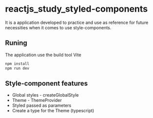 # reactjs_study_styled-components

It is a application developed to practice and use as reference for future necessities when it comes to use style-components.

## Runing

The application use the build tool Vite

```bash
npm install
npm run dev
```

## Style-component features
 - Global styles - createGlobalStyle
 - Theme - ThemeProvider
 - Styled passed as parameters
 - Create a type for the Theme (typescript)
